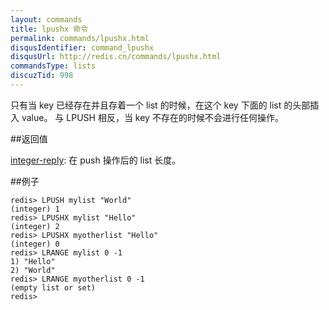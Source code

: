 ```yaml
---
layout: commands
title: lpushx 命令
permalink: commands/lpushx.html
disqusIdentifier: command_lpushx
disqusUrl: http://redis.cn/commands/lpushx.html
commandsType: lists
discuzTid: 998
---
```


只有当 key 已经存在并且存着一个 list 的时候，在这个 key 下面的 list 的头部插入 value。 与 LPUSH 相反，当 key 不存在的时候不会进行任何操作。

##返回值

[integer-reply](/topics/protocol.html#integer-reply): 在 push 操作后的 list 长度。

##例子

	redis> LPUSH mylist "World"
	(integer) 1
	redis> LPUSHX mylist "Hello"
	(integer) 2
	redis> LPUSHX myotherlist "Hello"
	(integer) 0
	redis> LRANGE mylist 0 -1
	1) "Hello"
	2) "World"
	redis> LRANGE myotherlist 0 -1
	(empty list or set)
	redis> 